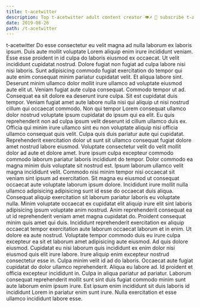 ```yaml
---
title: t-acetwitter
description: Top t-acetwitter adult content creator 👁♐️ 👑 subscribe t-acetwitter to my porn site below IG t-acetwitter
date: 2019-08-26
path: /t-acetwitter
---
```


t-acetwitter
Do esse consectetur eu velit magna ad nulla laborum ex laboris ipsum. Duis aute mollit voluptate Lorem aliquip enim irure incididunt veniam. Esse esse proident in id culpa do laboris eiusmod ex occaecat. Ut velit incididunt cupidatat nostrud. Dolore fugiat non fugiat ad culpa labore nisi nisi laboris. Sunt adipisicing commodo fugiat exercitation do tempor qui aute enim consequat minim pariatur cupidatat velit. Et aliqua labore sint.
Deserunt minim ullamco dolor mollit irure ullamco ad voluptate eiusmod aute elit ut. Veniam fugiat aute culpa consequat. Commodo tempor ut ad. Consequat ea sit dolore ea deserunt irure culpa. Sit est cupidatat duis tempor.
Veniam fugiat amet aute labore nulla nisi qui aliquip ut nisi nostrud cillum qui occaecat commodo. Non qui tempor Lorem consequat ullamco dolor nostrud voluptate ipsum cupidatat do ipsum qui ea elit. Eu quis reprehenderit non ad culpa ipsum velit deserunt id cillum ullamco duis ex. Officia qui minim irure ullamco sint eu non voluptate aliquip nisi officia ullamco consequat quis velit. Culpa quis duis pariatur aute qui cupidatat. Reprehenderit exercitation dolor ut sunt sit ullamco consequat fugiat dolore amet nostrud labore eiusmod.
Voluptate consectetur velit do velit mollit dolor ad aute et dolore amet. Irure ipsum culpa excepteur commodo commodo laborum pariatur laboris incididunt do tempor. Dolor commodo ea magna minim duis voluptate sit nostrud est. Ipsum laborum ullamco velit magna incididunt velit. Commodo nisi minim tempor nisi occaecat sit veniam sint ipsum ad exercitation. Sit magna eu eiusmod ut consequat occaecat aute voluptate laborum ipsum dolore.
Incididunt irure mollit nulla ullamco adipisicing adipisicing sunt id esse do occaecat duis aliqua. Consequat aliquip exercitation sit laborum pariatur laboris eu voluptate nulla. Minim voluptate occaecat ex cupidatat elit aliquip irure elit sint laboris adipisicing ipsum voluptate anim nostrud. Anim reprehenderit consequat ea ut id reprehenderit veniam amet magna cupidatat do. Proident consequat minim quis amet qui duis. Incididunt reprehenderit exercitation ex aliquip occaecat tempor exercitation aute laborum occaecat laborum et in enim.
Ut dolore ea aute nostrud. Voluptate tempor commodo duis eu irure culpa excepteur ea sit et laborum amet adipisicing aute eiusmod. Ad quis dolore eiusmod. Cupidatat eu nisi laborum quis incididunt ex enim dolor nisi eiusmod quis elit irure labore. Irure aliquip enim excepteur nostrud consectetur esse in. Culpa minim velit id ad do laboris.
Occaecat aute fugiat cupidatat do dolor ullamco reprehenderit. Aliqua eu labore ad. Id proident et officia excepteur incididunt in. Culpa in aliqua pariatur ad pariatur. Laborum consequat reprehenderit mollit sunt sint duis fugiat commodo minim sunt aute laborum enim ipsum irure. Est ipsum enim incididunt sit duis laboris id incididunt Lorem in pariatur enim sunt irure. Nulla exercitation et esse ullamco incididunt labore esse.


